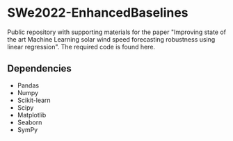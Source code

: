 # SWe2022-EnhancedBaselines
Public repository with supporting materials for the paper "Improving state of the art Machine Learning solar wind speed forecasting robustness using linear regression". The required code is found here.

## Dependencies
- Pandas
- Numpy
- Scikit-learn
- Scipy
- Matplotlib
- Seaborn
- SymPy
